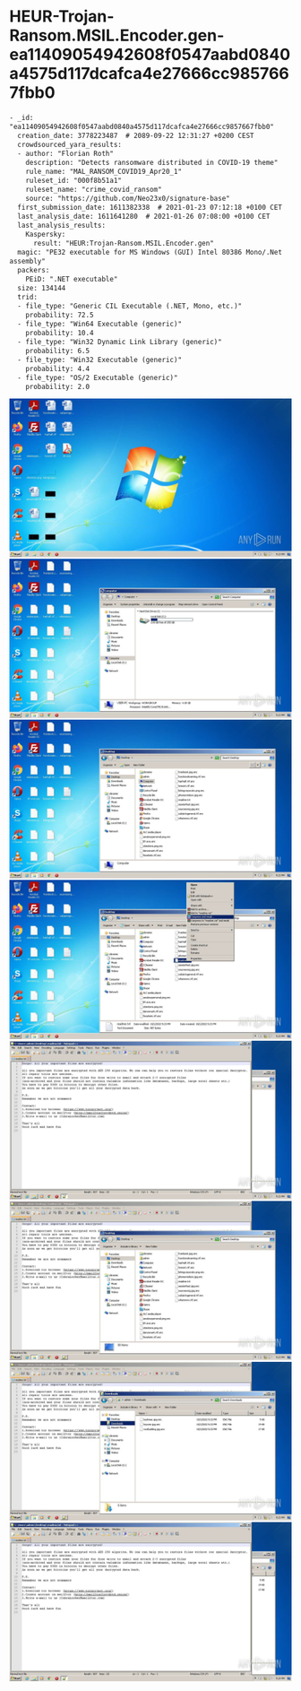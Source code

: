 # HEUR-Trojan-Ransom.MSIL.Encoder.gen-ea11409054942608f0547aabd0840a4575d117dcafca4e27666cc9857667fbb0

```
- _id: "ea11409054942608f0547aabd0840a4575d117dcafca4e27666cc9857667fbb0"
  creation_date: 3778223487  # 2089-09-22 12:31:27 +0200 CEST
  crowdsourced_yara_results: 
  - author: "Florian Roth"
    description: "Detects ransomware distributed in COVID-19 theme"
    rule_name: "MAL_RANSOM_COVID19_Apr20_1"
    ruleset_id: "000f8b51a1"
    ruleset_name: "crime_covid_ransom"
    source: "https://github.com/Neo23x0/signature-base"
  first_submission_date: 1611382338  # 2021-01-23 07:12:18 +0100 CET
  last_analysis_date: 1611641280  # 2021-01-26 07:08:00 +0100 CET
  last_analysis_results: 
    Kaspersky: 
      result: "HEUR:Trojan-Ransom.MSIL.Encoder.gen"
  magic: "PE32 executable for MS Windows (GUI) Intel 80386 Mono/.Net assembly"
  packers: 
    PEiD: ".NET executable"
  size: 134144
  trid: 
  - file_type: "Generic CIL Executable (.NET, Mono, etc.)"
    probability: 72.5
  - file_type: "Win64 Executable (generic)"
    probability: 10.4
  - file_type: "Win32 Dynamic Link Library (generic)"
    probability: 6.5
  - file_type: "Win32 Executable (generic)"
    probability: 4.4
  - file_type: "OS/2 Executable (generic)"
    probability: 2.0
```

![439a9191-f286-40ae-87ba-fd015c25b876-1.jpeg](439a9191-f286-40ae-87ba-fd015c25b876-1.jpeg)
![439a9191-f286-40ae-87ba-fd015c25b876-2.jpeg](439a9191-f286-40ae-87ba-fd015c25b876-2.jpeg)
![439a9191-f286-40ae-87ba-fd015c25b876-5.jpeg](439a9191-f286-40ae-87ba-fd015c25b876-5.jpeg)
![439a9191-f286-40ae-87ba-fd015c25b876-6.jpeg](439a9191-f286-40ae-87ba-fd015c25b876-6.jpeg)
![439a9191-f286-40ae-87ba-fd015c25b876-7.jpeg](439a9191-f286-40ae-87ba-fd015c25b876-7.jpeg)
![439a9191-f286-40ae-87ba-fd015c25b876-8.jpeg](439a9191-f286-40ae-87ba-fd015c25b876-8.jpeg)
![439a9191-f286-40ae-87ba-fd015c25b876-9.jpeg](439a9191-f286-40ae-87ba-fd015c25b876-9.jpeg)
![439a9191-f286-40ae-87ba-fd015c25b876-10.jpeg](439a9191-f286-40ae-87ba-fd015c25b876-10.jpeg)

